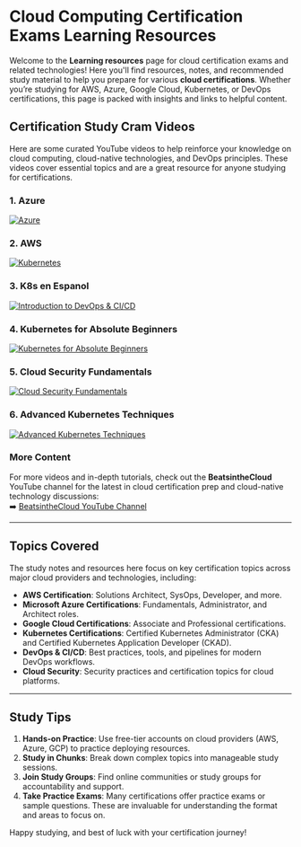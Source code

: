 # Cloud Computing Certification Exams Learning Resources

Welcome to the **Learning resources** page for cloud certification exams and related technologies! Here you'll find resources, notes, and recommended study material to help you prepare for various **cloud certifications**. Whether you’re studying for AWS, Azure, Google Cloud, Kubernetes, or DevOps certifications, this page is packed with insights and links to helpful content.

## Certification Study Cram Videos

Here are some curated YouTube videos to help reinforce your knowledge on cloud computing, cloud-native technologies, and DevOps principles. These videos cover essential topics and are a great resource for anyone studying for certifications.

### 1. Azure
[![Azure](https://img.youtube.com/vi/ZmQKeiBLANM/0.jpg)](https://www.youtube.com/watch?v=ZmQKeiBLANM&t=688s)
  
### 2. AWS
[![Kubernetes](https://img.youtube.com/vi/W4-gE3Li0Yk/0.jpg)](https://www.youtube.com/watch?v=W4-gE3Li0Yk&t=512s)

### 3. K8s en Espanol
[![Introduction to DevOps & CI/CD](https://img.youtube.com/vi/mEHGQ9PrPYo/0.jpg)](https://www.youtube.com/watch?v=mEHGQ9PrPYo&t=5579s)

### 4. Kubernetes for Absolute Beginners
[![Kubernetes for Absolute Beginners](https://img.youtube.com/vi/ipDBBMcSJDM/0.jpg)](https://www.youtube.com/watch?v=ipDBBMcSJDM&t=2976s)

### 5. Cloud Security Fundamentals
[![Cloud Security Fundamentals](https://img.youtube.com/vi/Ui6nlY-MBjo/0.jpg)](https://www.youtube.com/watch?v=Ui6nlY-MBjo&t=1097s)

### 6. Advanced Kubernetes Techniques
[![Advanced Kubernetes Techniques](https://img.youtube.com/vi/6Zl0BvW0jfE/0.jpg)](https://www.youtube.com/watch?v=6Zl0BvW0jfE&t=3366s)

### More Content

For more videos and in-depth tutorials, check out the **BeatsintheCloud** YouTube channel for the latest in cloud certification prep and cloud-native technology discussions:  
➡️ [BeatsintheCloud YouTube Channel](https://www.youtube.com/@BeatsintheCloud)

---

## Topics Covered

The study notes and resources here focus on key certification topics across major cloud providers and technologies, including:

- **AWS Certification**: Solutions Architect, SysOps, Developer, and more.
- **Microsoft Azure Certifications**: Fundamentals, Administrator, and Architect roles.
- **Google Cloud Certifications**: Associate and Professional certifications.
- **Kubernetes Certifications**: Certified Kubernetes Administrator (CKA) and Certified Kubernetes Application Developer (CKAD).
- **DevOps & CI/CD**: Best practices, tools, and pipelines for modern DevOps workflows.
- **Cloud Security**: Security practices and certification topics for cloud platforms.

---

## Study Tips

1. **Hands-on Practice**: Use free-tier accounts on cloud providers (AWS, Azure, GCP) to practice deploying resources.
2. **Study in Chunks**: Break down complex topics into manageable study sessions.
3. **Join Study Groups**: Find online communities or study groups for accountability and support.
4. **Take Practice Exams**: Many certifications offer practice exams or sample questions. These are invaluable for understanding the format and areas to focus on.

Happy studying, and best of luck with your certification journey!

